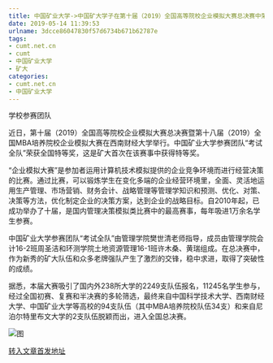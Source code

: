 ```yaml
---
title: 中国矿业大学->中国矿大学子在第十届（2019）全国高等院校企业模拟大赛总决赛中荣获特等奖 | cumt.net.cn
date: 2019-05-14 11:39:53
urlname: 3dcce86047830f57d6734b671b62787e
tags: 
- cumt.net.cn
- cumt
- 中国矿业大学
- 矿大
categories:
- cumt.net.cn
- 中国矿业大学
---
```



学校参赛团队

近日，第十届（2019）全国高等院校企业模拟大赛总决赛暨第十八届（2019）全国MBA培养院校企业模拟大赛在西南财经大学举行。中国矿业大学参赛团队“考试全队”荣获全国特等奖，这是矿大首次在该赛事中获得特等奖。

“企业模拟大赛”是参加者运用计算机技术模拟提供的企业竞争环境而进行经营决策的比赛。通过比赛，可以锻炼学生在变化多端的企业经营环境里，全面、灵活地运用生产管理、市场营销、财务会计、战略管理等管理学知识和预测、优化、对策、决策等方法，优化制定企业的决策方案，达到企业的战略目标。自2010年起，已成功举办了十届，是国内管理决策模拟类比赛中的最高赛事，每年吸进1万余名学生参赛。

中国矿业大学参赛团队“考试全队”由管理学院樊世清老师指导，成员由管理学院会计16-2班周圣洁和环测学院土地资源管理16-1班许木桑、黄瑞组成。在总决赛中，作为新秀的矿大队伍和众多老牌强队产生了激烈的交锋，稳中求进，取得了突破性的成绩。

据悉，本届大赛吸引了国内外238所大学的2249支队伍报名，11245名学生参与，经过全国初赛、复赛和半决赛的多轮筛选，最终来自中国科学技术大学、西南财经大学、中国矿业大学等高校的94支队伍（其中MBA培养院校队伍34支）和来自尼泊尔特里布文大学的2支队伍脱颖而出，进入全国总决赛。



![图](http://xwzx.cumt.edu.cn/_upload/article/images/27/d3/73e06dec4ad7a95d5c3641e67ed0/9124ecaa-87d5-4bf5-9b76-19d5b59d551b.jpg)

[转入文章首发地址](http://xwzx.cumt.edu.cn/01/61/c513a524641/page.htm)